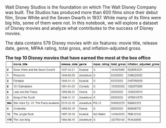 Walt Disney Studios is the foundation on which The Walt Disney Company was built. The Studios has produced more than 600 films since their debut film, Snow White and the Seven Dwarfs in 1937. While many of its films were big hits, some of them were not. In this notebook, we will explore a dataset of Disney movies and analyze what contributes to the success of Disney movies.

The data contains 579 Disney movies with six features: movie title, release date, genre, MPAA rating, total gross, and inflation-adjusted gross.

**The top 10 Disney movies that have earned the most at the box office**
![](docs/top10.JPG)
